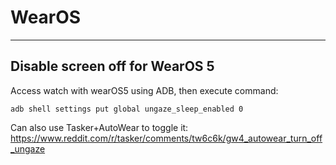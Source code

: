 # WearOS
----------

## Disable screen off for WearOS 5

Access watch with wearOS5 using ADB, then execute command:

    adb shell settings put global ungaze_sleep_enabled 0

Can also use Tasker+AutoWear to toggle it: https://www.reddit.com/r/tasker/comments/tw6c6k/gw4_autowear_turn_off_ungaze
